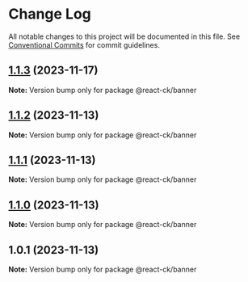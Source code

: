# Change Log

All notable changes to this project will be documented in this file.
See [Conventional Commits](https://conventionalcommits.org) for commit guidelines.

## [1.1.3](https://github.com/abelflopes/react-ck/compare/@react-ck/banner@1.1.2...@react-ck/banner@1.1.3) (2023-11-17)

**Note:** Version bump only for package @react-ck/banner





## [1.1.2](https://github.com/abelflopes/react-ck/compare/@react-ck/banner@1.1.1...@react-ck/banner@1.1.2) (2023-11-13)

**Note:** Version bump only for package @react-ck/banner





## [1.1.1](https://github.com/abelflopes/react-ck/compare/@react-ck/banner@1.1.0...@react-ck/banner@1.1.1) (2023-11-13)

**Note:** Version bump only for package @react-ck/banner





## [1.1.0](https://github.com/abelflopes/react-ck/compare/@react-ck/banner@1.0.1...@react-ck/banner@1.1.0) (2023-11-13)

**Note:** Version bump only for package @react-ck/banner





## 1.0.1 (2023-11-13)

**Note:** Version bump only for package @react-ck/banner
